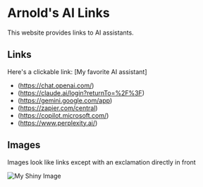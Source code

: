 # Arnold's AI Links

This website provides links to AI assistants.

## Links

Here's a clickable link: [My favorite AI assistant]
- (https://chat.openai.com/)
- (https://claude.ai/login?returnTo=%2F%3F)
- (https://gemini.google.com/app)
- (https://zapier.com/central)
- (https://copilot.microsoft.com/)
- (https://www.perplexity.ai/)

## Images

Images look like links except with an exclamation directly in front

![My Shiny Image](https://www.investopedia.com/thmb/7unuzQAfu30-qZ8-1y2ty4Z5gCE=/750x0/filters:no_upscale():max_bytes(150000):strip_icc():format(webp)/terms_a_artificial-intelligence-ai_asp-FINAL-ddba8ac599f3438d8064350d2ee1ae5a.jpg)
